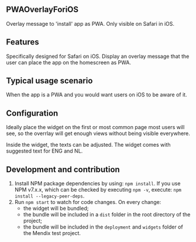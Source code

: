 ## PWAOverlayForiOS

Overlay message to 'install' app as PWA. Only visible on Safari in iOS.

## Features

Specifically designed for Safari on iOS. Display an overlay message that the user can place the app on the homescreen as
PWA.

## Typical usage scenario

When the app is a PWA and you would want users on iOS to be aware of it.

## Configuration

Ideally place the widget on the first or most common page most users will see, so the overrlay will get enough views
without being visible everywhere.

Inside the widget, the texts can be adjusted. The widget comes with suggested text for ENG and NL.

## Development and contribution

1. Install NPM package dependencies by using: `npm install`. If you use NPM v7.x.x, which can be checked by executing
   `npm -v`, execute: `npm install --legacy-peer-deps`.
1. Run `npm start` to watch for code changes. On every change:
    - the widget will be bundled;
    - the bundle will be included in a `dist` folder in the root directory of the project;
    - the bundle will be included in the `deployment` and `widgets` folder of the Mendix test project.
